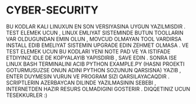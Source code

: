 # CYBER-SECURITY

BU KODLAR KALI LINUXUN EN SON VERSIYASINA UYGUN YAZILMISDIR .
TEST ELEMEK UCUN , LINUX EMLIYAT SISTEMINDE BUTUN TOOLLARIN VAR OLDUGUNDAN EMIN OLUN , 
MOVCUD OLMAYAN TOOL VARDIRSA INSTALL EDIB EMELIYAT SISTEMIN UPGRADE EDIN ZEHMET OLMASA .
VE TEST ELEMEK UCUN BU KODLARI YENI NOTE PAD VE YA ISTIFADE ETDIYINIZ IDLE DE KOPYALAYIB YAPISDIRIB  ,
SAVE EDIN . SONRA ISE LINUX BASH TERMINALINI ACIB PYTHON EXAMPLE.PY (HASNI PROEKTI GOTURMUSUZSE ONUN
ADINI PYTHON SOZUNUN QARSISNA) YAZIB , ENTER DUYMESIN VURUN VE PROGRAM SIZI QARSILAYACAQDIR . 
SCRIPTLERIN AZERBAYCAN DILINDE YAZILMASININ SEBEBI , INTERNETDEN HAZIR RESURS OLMADIGINI GOSTERIR .
DIQQETINIZ UCUN TESEKKURLER :) 
